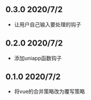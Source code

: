 ## 0.3.0 2020/7/2

- 让用户自己输入要处理的钩子

## 0.2.0 2020/7/2

- 添加uniapp函数钩子

## 0.1.0 2020/7/2

- 将vue的合并策略改为覆写策略